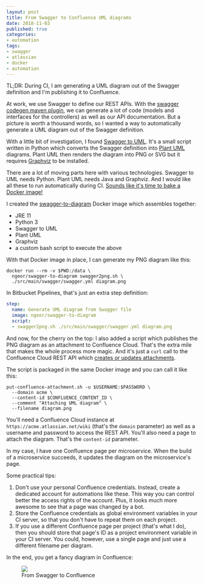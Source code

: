 ```yaml
---
layout: post
title: From Swagger to Confluence UML diagrams
date: 2018-11-03
published: true
categories:
- automation
tags:
- swagger
- atlassian
- docker
- automation
---
```


TL;DR: During CI, I am generating a UML diagram out of the Swagger definition
and I'm publishing it to Confluence.

At work, we use Swagger to define our REST APIs. With the [swagger codegen maven
plugin], we can generate a lot of code (models and interfaces for the
controllers) as well as our API documentation. But a picture is worth a thousand
words, so I wanted a way to automatically generate a UML diagram out of the
Swagger definition.

With a little bit of investigation, I found [Swagger to UML]. It's a small
script written in Python which converts the Swagger definition into [Plant UML]
diagrams. Plant UML then renders the diagram into PNG or SVG but it requires
[Graphviz] to be installed.

There are a lot of moving parts here with various technologies. Swagger to UML
needs Python. Plant UML needs Java and Graphviz. And I would like all these to
run automatically during CI. [Sounds like it's time to bake a Docker
image!](https://xkcd.com/1988/)

I created the [swagger-to-diagram] Docker image which assembles together:

- JRE 11
- Python 3
- Swagger to UML
- Plant UML
- Graphviz
- a custom bash script to execute the above

With that Docker image in place, I can generate my PNG diagram like this:

```
docker run --rm -v $PWD:/data \
  ngeor/swagger-to-diagram swagger2png.sh \
  ./src/main/swagger/swagger.yml diagram.png
```

In Bitbucket Pipelines, that's just an extra step definition:

```yml
step:
  name: Generate UML diagram from Swagger file
  image: ngeor/swagger-to-diagram
  script:
  - swagger2png.sh ./src/main/swagger/swagger.yml diagram.png
```

And now, for the cherry on the top: I also added a script which publishes the
PNG diagram as an attachment to Confluence Cloud. That's the extra mile that
makes the whole process more magic. And it's just a `curl` call to the
Confluence Cloud REST API which [creates or updates
attachments](https://developer.atlassian.com/cloud/confluence/rest/#api-content-id-child-attachment-put).

The script is packaged in the same Docker image and you can call it like this:

```
put-confluence-attachment.sh -u $USERNAME:$PASSWORD \
  --domain acme \
  --content-id $CONFLUENCE_CONTENT_ID \
  --comment "Attaching UML diagram" \
  --filename diagram.png
```

You'll need a Confluence Cloud instance at `https://acme.atlassian.net/wiki`
(that's the `domain` parameter) as well as a username and password to access the
REST API. You'll also need a page to attach the diagram. That's the `content-id`
parameter.

In my case, I have one Confluence page per microservice. When the build of a
microservice succeeds, it updates the diagram on the microservice's page.

Some practical tips:

1. Don't use your personal Confluence credentials. Instead, create a dedicated
   account for automations like these. This way you can control better the
   access rights of the account. Plus, it looks much more awesome to see that a
   page was changed by a bot.
2. Store the Confluence credentials as global environment variables in your CI
   server, so that you don't have to repeat them on each project.
3. If you use a different Confluence page per project (that's what I do), then
   you should store that page's ID as a project environment variable in your CI
   server. You could, however, use a single page and just use a different
   filename per diagram.

In the end, you get a fancy diagram in Confluence:

<figure><img src="{{ site.baseurl }}/assets/2018/11/uml-confluence.png" /><figcaption>From Swagger to Confluence</figcaption></figure>


[swagger codegen maven plugin]: https://github.com/swagger-api/swagger-codegen/tree/master/modules/swagger-codegen-maven-plugin
[Swagger to UML]: https://github.com/nlohmann/swagger_to_uml
[Plant UML]: http://plantuml.com/
[Graphviz]: http://www.graphviz.org/
[swagger-to-diagram]: https://github.com/ngeor/docker-swagger-to-diagram
